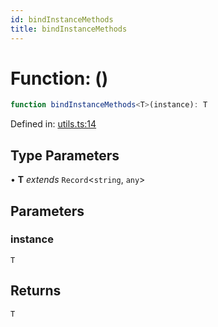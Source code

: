 ```yaml
---
id: bindInstanceMethods
title: bindInstanceMethods
---
```


<!-- DO NOT EDIT: this page is autogenerated from the type comments -->

# Function: ()

```ts
function bindInstanceMethods<T>(instance): T
```

Defined in: [utils.ts:14](https://github.com/TanStack/pacer/blob/main/packages/persister/src/utils.ts#L14)

## Type Parameters

• **T** *extends* `Record`\<`string`, `any`\>

## Parameters

### instance

`T`

## Returns

`T`
